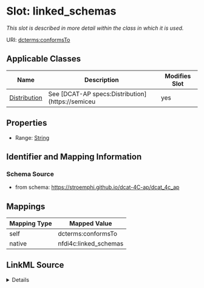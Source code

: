 

# Slot: linked_schemas


_This slot is described in more detail within the class in which it is used._





URI: [dcterms:conformsTo](http://purl.org/dc/terms/conformsTo)



<!-- no inheritance hierarchy -->





## Applicable Classes

| Name | Description | Modifies Slot |
| --- | --- | --- |
| [Distribution](Distribution.md) | See [DCAT-AP specs:Distribution](https://semiceu |  yes  |







## Properties

* Range: [String](String.md)





## Identifier and Mapping Information







### Schema Source


* from schema: https://stroemphi.github.io/dcat-4C-ap/dcat_4c_ap




## Mappings

| Mapping Type | Mapped Value |
| ---  | ---  |
| self | dcterms:conformsTo |
| native | nfdi4c:linked_schemas |




## LinkML Source

<details>
```yaml
name: linked_schemas
description: This slot is described in more detail within the class in which it is
  used.
from_schema: https://stroemphi.github.io/dcat-4C-ap/dcat_4c_ap
rank: 1000
slot_uri: dcterms:conformsTo
alias: linked_schemas
domain_of:
- Distribution
range: string

```
</details>
